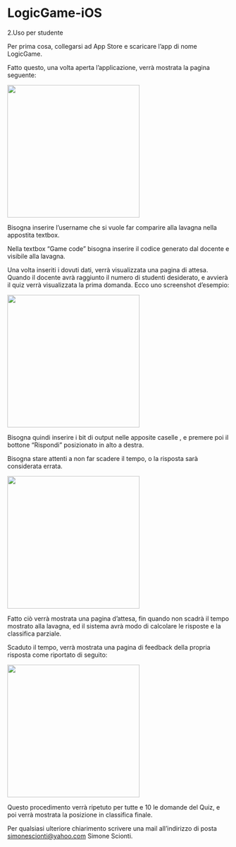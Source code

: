 # LogicGame-iOS


2.Uso per studente

Per prima cosa, collegarsi ad App Store e scaricare l’app di nome LogicGame.

Fatto questo, una volta aperta l’applicazione, verrà mostrata la pagina seguente:


<img src="https://github.com/Simoncello98/LogicGame-iOS/assets/44984797/98fe18a5-e85d-4e72-abd4-1310bfaa909c"  width="300">





Bisogna inserire l’username che si vuole far comparire alla lavagna nella appostita textbox.

Nella textbox “Game code” bisogna inserire il codice generato dal docente e visibile alla lavagna.










Una volta inseriti i dovuti dati, verrà visualizzata una pagina di attesa. 
Quando il docente avrà raggiunto il numero di studenti desiderato, e avvierà il quiz verrà visualizzata la prima domanda. Ecco uno screenshot d’esempio:

<img src="https://github.com/Simoncello98/LogicGame-iOS/assets/44984797/38a0f8dc-e479-4a9c-b624-53abc68f91f6"  width="300">



 
Bisogna quindi inserire i bit di output nelle apposite caselle , e premere poi il bottone “Rispondi” posizionato in alto a destra.

Bisogna stare attenti a non far scadere il tempo, o la risposta sarà considerata errata.

<img src="https://github.com/Simoncello98/LogicGame-iOS/assets/44984797/55f40ff6-5404-4939-8d61-5f524e8909a8"  width="300">




Fatto ciò verrà mostrata una pagina d’attesa, fin quando non scadrà il tempo mostrato alla lavagna, ed il sistema avrà modo di calcolare le risposte e la classifica parziale. 

Scaduto il tempo, verrà mostrata una pagina di feedback della propria risposta
come riportato di seguito:


<img src="https://github.com/Simoncello98/LogicGame-iOS/assets/44984797/14749522-750e-49ae-8441-f237b64421c3"  width="300">






Questo procedimento verrà ripetuto per tutte e 10 le domande del Quiz, e poi verrà mostrata la posizione in classifica finale.



Per qualsiasi ulteriore chiarimento scrivere una mail all’indirizzo di posta 
simonescionti@yahoo.com
Simone Scionti.
